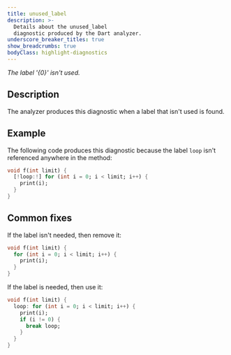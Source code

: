 ```yaml
---
title: unused_label
description: >-
  Details about the unused_label
  diagnostic produced by the Dart analyzer.
underscore_breaker_titles: true
show_breadcrumbs: true
bodyClass: highlight-diagnostics
---
```


_The label '{0}' isn't used._

## Description

The analyzer produces this diagnostic when a label that isn't used is
found.

## Example

The following code produces this diagnostic because the label `loop` isn't
referenced anywhere in the method:

```dart
void f(int limit) {
  [!loop:!] for (int i = 0; i < limit; i++) {
    print(i);
  }
}
```

## Common fixes

If the label isn't needed, then remove it:

```dart
void f(int limit) {
  for (int i = 0; i < limit; i++) {
    print(i);
  }
}
```

If the label is needed, then use it:

```dart
void f(int limit) {
  loop: for (int i = 0; i < limit; i++) {
    print(i);
    if (i != 0) {
      break loop;
    }
  }
}
```
